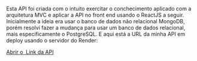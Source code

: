 Esta API foi criada com o intuito exercitar o conchecimento aplicado com a arquitetura MVC e aplicar a API no front end usando o ReactJS a seguir.
Inicialmente a ideia era usar o banco de dados não relacional MongoDB, porém resolvi fazer a mudança para usar um banco de dados relacional, mais especificamente o PostgreSQL.
E aqui está a URL da minha API em deploy usando o servidor do Render:

<a href="https://task-manager-backend-clqi.onrender.com/task" target="_blank">Abrir o  Link da API</a>
